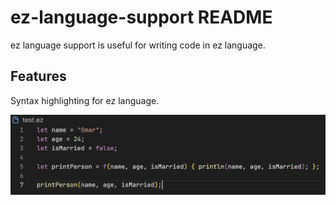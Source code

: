 # ez-language-support README

ez language support is useful for writing code in ez language.

## Features

Syntax highlighting for ez language.

![feature X](images/feature.png)

#
